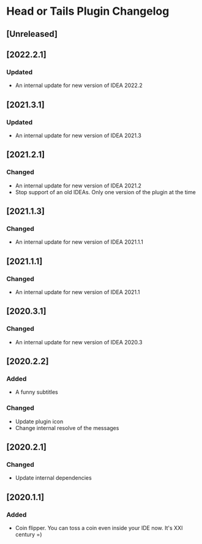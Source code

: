 <!-- Keep a Changelog guide -> https://keepachangelog.com -->

# Head or Tails Plugin Changelog

## [Unreleased]

## [2022.2.1]
### Updated
- An internal update for new version of IDEA 2022.2

## [2021.3.1]
### Updated
- An internal update for new version of IDEA 2021.3

## [2021.2.1]
### Changed
- An internal update for new version of IDEA 2021.2
- Stop support of an old IDEAs. Only one version of the plugin at the time


## [2021.1.3]
### Changed
- An internal update for new version of IDEA 2021.1.1


## [2021.1.1]
### Changed
- An internal update for new version of IDEA 2021.1


## [2020.3.1]
### Changed
- An internal update for new version of IDEA 2020.3


## [2020.2.2]
### Added
- A funny subtitles

### Changed
- Update plugin icon
- Change internal resolve of the messages


## [2020.2.1]
### Changed
- Update internal dependencies


## [2020.1.1]
### Added
- Coin flipper. You can toss a coin even inside your IDE now. It's XXI century =)